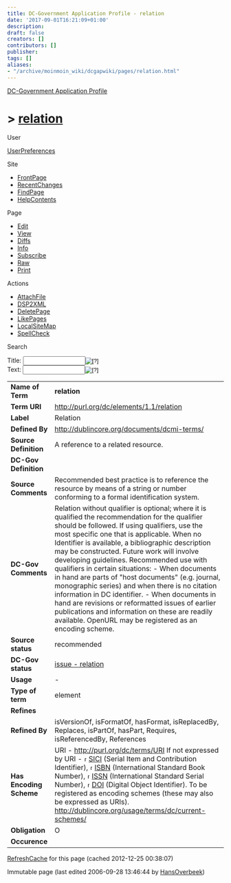 ```yaml
---
title: DC-Government Application Profile - relation
date: '2017-09-01T16:21:09+01:00'
description: 
draft: false
creators: []
contributors: []
publisher: 
tags: []
aliases:
- "/archive/moinmoin_wiki/dcgapwiki/pages/relation.html"
---
```


 [DC-Government Application Profile](http://dublincore.org/dcgapwiki/FrontPage)

# > [relation](http://dublincore.org/dcgapwiki/relation?action=fullsearch&value=relation&literal=1&case=1&context=40 "Click here to do a full-text search for this title")

User

 [UserPreferences](http://dublincore.org/dcgapwiki/UserPreferences)

Site

- [FrontPage](http://dublincore.org/dcgapwiki/FrontPage)
- [RecentChanges](http://dublincore.org/dcgapwiki/RecentChanges)
- [FindPage](http://dublincore.org/dcgapwiki/FindPage)
- [HelpContents](http://dublincore.org/dcgapwiki/HelpContents)

Page

- [Edit](http://dublincore.org/dcgapwiki/relation?action=edit "Edit")
- [View](http://dublincore.org/dcgapwiki/relation "View")
- [Diffs](http://dublincore.org/dcgapwiki/relation?action=diff "Diffs")
- [Info](http://dublincore.org/dcgapwiki/relation?action=info "Info")
- [Subscribe](http://dublincore.org/dcgapwiki/relation?action=subscribe "Subscribe")
- [Raw](http://dublincore.org/dcgapwiki/relation?action=raw "Raw")
- [Print](http://dublincore.org/dcgapwiki/relation?action=print "Print")

Actions

- [AttachFile](http://dublincore.org/dcgapwiki/relation?action=AttachFile)
- [DSP2XML](http://dublincore.org/dcgapwiki/relation?action=DSP2XML)
- [DeletePage](http://dublincore.org/dcgapwiki/relation?action=DeletePage)
- [LikePages](http://dublincore.org/dcgapwiki/relation?action=LikePages)
- [LocalSiteMap](http://dublincore.org/dcgapwiki/relation?action=LocalSiteMap)
- [SpellCheck](http://dublincore.org/dcgapwiki/relation?action=SpellCheck)

Search

<form method="POST" action="/dcgapwiki/relation">
<p>
<input name="action" value="inlinesearch" type="hidden">
<input name="context" value="40" type="hidden">
Title: <input name="text_title" size="15" maxlength="50" type="text"><input src="relation_files/moin-search.png" name="button_title" alt="[?]" type="image"><br>Text: <input name="text_full" size="15" maxlength="50" type="text"><input src="relation_files/moin-search.png" name="button_full" alt="[?]" type="image">
</p>
</form>

<table>
  <tbody>
    <tr>
      <td>
        <strong>Name of Term</strong>
      </td>
      <td>
        <strong>relation</strong>
      </td>
    </tr>
    <tr>
      <td>
        <strong>Term URI</strong>
      </td>
      <td>
        <a href="http://purl.org/dc/elements/1.1/relation">http://purl.org/dc/elements/1.1/relation</a>
      </td>
    </tr>
    <tr>
      <td>
        <strong>Label</strong>
      </td>
      <td>
        Relation</td>
    </tr>
    <tr>
      <td>
        <strong>Defined By</strong>
      </td>
      <td>
        <a href="http://dublincore.org/documents/dcmi-terms/">http://dublincore.org/documents/dcmi-terms/</a>
      </td>
    </tr>
    <tr>
      <td>
        <strong>Source Definition</strong>
      </td>
      <td>
        A reference to a related resource.</td>
    </tr>
    <tr>
      <td>
        <strong>DC-Gov Definition</strong>
      </td>
      <td colspan="2" align="center">
      </td>
    </tr>
    <tr>
      <td>
        <strong>Source Comments</strong>
      </td>
      <td>
        Recommended best practice is to reference the resource by means of a 
        string or number conforming to a formal identification system.</td>
    </tr>
    <tr>
      <td>
        <strong>DC-Gov Comments</strong>
      </td>
      <td>
        Relation without qualifier is optional; where it is qualified the 
        recommendation for the qualifier should be followed. If using 
        qualifiers, use the most specific one that is applicable. When no 
        Identifier is available, a bibliographic description may be constructed.
        Future work will involve developing guidelines. Recommended use with 
        qualifiers in certain situations: - When documents in hand are parts of 
        "host documents" (e.g. journal, monographic series) and when there is no
        citation information in DC identifier. - When documents in hand are 
        revisions or reformatted issues of earlier publications and information 
        on these are readily available. OpenURL may be registered as an encoding
        scheme.</td>
    </tr>
    <tr>
      <td>
        <strong>Source status</strong>
      </td>
      <td>
        recommended</td>
    </tr>
    <tr>
      <td>
        <strong>DC-Gov status</strong>
      </td>
      <td>
        <a href="http://dublincore.org/dcgapwiki/issue_20_2d_20relation">issue - relation</a>
      </td>
    </tr>
    <tr>
      <td>
        <strong>Usage</strong>
      </td>
      <td>
        -</td>
    </tr>
    <tr>
      <td>
        <strong>Type of term</strong>
      </td>
      <td>
        element</td>
    </tr>
    <tr>
      <td>
        <strong>Refines</strong>
      </td>
      <td colspan="2" align="center">
      </td>
    </tr>
    <tr>
      <td>
        <strong>Refined By</strong>
      </td>
      <td>
        isVersionOf, isFormatOf, hasFormat, isReplacedBy, Replaces, isPartOf, hasPart, Requires, isReferencedBy, References</td>
    </tr>
    <tr>
      <td>
        <strong>Has Encoding Scheme</strong>
      </td>
      <td>
        URI - <a href="http://purl.org/dc/terms/URI">http://purl.org/dc/terms/URI</a> If not expressed by URI - <a class="external" href="http://sunsite.berkeley.edu/SICI/"><img src="relation_files/moin-www.png" alt="[WWW]" height="11" width="11">SICI</a> (Serial Item and Contribution Identifier), <a class="external" href="http://www.isbn.org/standards/home/isbn/international/index.asp"><img src="relation_files/moin-www.png" alt="[WWW]" height="11" width="11">ISBN</a> (International Standard Book Number), <a class="external" href="http://www.issn.org:8080/pub/"><img src="relation_files/moin-www.png" alt="[WWW]" height="11" width="11">ISSN</a> (International Standard Serial Number), <a class="external" href="http://www.doi.org/"><img src="relation_files/moin-www.png" alt="[WWW]" height="11" width="11">DOI</a> (Digital Object Identifier). To be registered as encoding schemes (these may also be expressed as URIs). <a href="http://dublincore.org/usage/terms/dc/current-schemes/">http://dublincore.org/usage/terms/dc/current-schemes/</a>
      </td>
    </tr>
    <tr>
      <td>
        <strong>Obligation</strong>
      </td>
      <td>
        O</td>
    </tr>
    <tr>
      <td>
        <strong>Occurence</strong>
      </td>
      <td colspan="2" align="center">
      </td>
    </tr>
  </tbody>
</table>


 [RefreshCache](http://dublincore.org/dcgapwiki/relation?action=refresh&arena=Page.py&key=relation.text_html) for this page (cached 2012-12-25 00:38:07)  

Immutable page (last edited 2006-09-28 13:46:44 by [HansOverbeek](http://dublincore.org/dcgapwiki/HansOverbeek))

